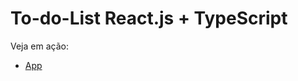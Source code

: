 # To-do-List React.js + TypeScript

Veja em ação:
- [App]([https://github.com/vitejs/vite-plugin-react/blob/main/packages/plugin-react/README.md](https://iago-santos-sousa.github.io/To-do-List/))


